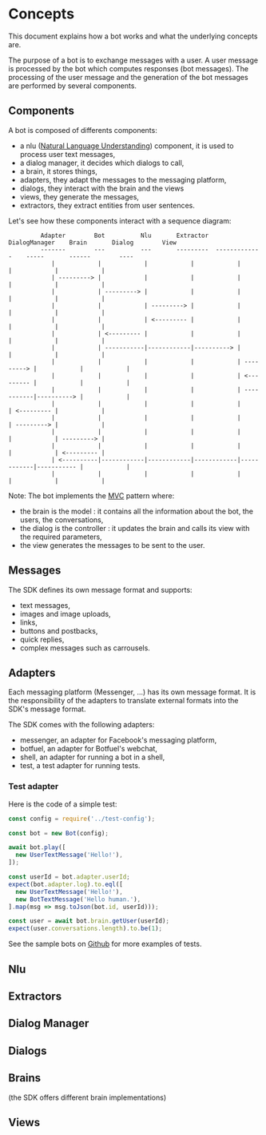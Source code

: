 # Concepts

This document explains how a bot works and what the underlying concepts are.

The purpose of a bot is to exchange messages with a user.
A user message is processed by the bot which computes responses (bot messages).
The processing of the user message and the generation of the bot messages are performed by several components.

## Components

A bot is composed of differents components:
- a nlu ([Natural Language Understanding](https://en.wikipedia.org/wiki/Natural_language_understanding)) component, it is used to process user text messages,
- a dialog manager, it decides which dialogs to call,
- a brain, it stores things,
- adapters, they adapt the messages to the messaging platform,
- dialogs, they interact with the brain and the views
- views, they generate the messages,
- extractors, they extract entities from user sentences.

Let's see how these components interact with a sequence diagram:

```
         Adapter        Bot          Nlu       Extractor  DialogManager    Brain       Dialog        View
         -------        ---          ---       ---------  -------------    -----       ------        ----
            |            |            |            |            |            |            |            |
            | ---------> |            |            |            |            |            |            |
            |            | ---------> |            |            |            |            |            |
            |            |            | ---------> |            |            |            |            |
            |            |            | <--------- |            |            |            |            |
            |            | <--------- |            |            |            |            |            |
            |            | -----------|------------|----------> |            |            |            |
            |            |            |            |            | ---------> |            |            |
            |            |            |            |            | <--------- |            |            |
            |            |            |            |            | -----------|----------> |            |
            |            |            |            |            |            | <--------- |            |
            |            |            |            |            |            | ---------> |            |
            |            |            |            |            |            |            | ---------> |
            |            |            |            |            |            |            | <--------- |
            | <----------|------------|------------|------------|------------|----------- |            |
            |            |            |            |            |            |            |            |
```

Note:
The bot implements the [MVC](https://en.wikipedia.org/wiki/Model%E2%80%93view%E2%80%93controller) pattern where:
- the brain is the model : it contains all the information about the bot, the users, the conversations,
- the dialog is the controller : it updates the brain and calls its view with the required parameters,
- the view generates the messages to be sent to the user.

## Messages
The SDK defines its own message format and supports:
- text messages,
- images and image uploads,
- links,
- buttons and postbacks,
- quick replies,
- complex messages such as carrousels.

## Adapters
Each messaging platform (Messenger, ...) has its own message format.
It is the responsibility of the adapters to translate external formats into the SDK's message format.

The SDK comes with the following adapters:
- messenger, an adapter for Facebook's messaging platform,
- botfuel, an adapter for Botfuel's webchat,
- shell, an adapter for running a bot in a shell,
- test, a test adapter for running tests.

### Test adapter
Here is the code of a simple test:
```javascript
const config = require('../test-config');

const bot = new Bot(config);

await bot.play([
  new UserTextMessage('Hello!'),
]);

const userId = bot.adapter.userId;
expect(bot.adapter.log).to.eql([
  new UserTextMessage('Hello!'),
  new BotTextMessage('Hello human.'),
].map(msg => msg.toJson(bot.id, userId)));

const user = await bot.brain.getUser(userId);
expect(user.conversations.length).to.be(1);
```
See the sample bots on [Github](https://github.com/Botfuel) for more examples of tests.

## Nlu

## Extractors

## Dialog Manager

## Dialogs

## Brains
(the SDK offers different brain implementations)

## Views
